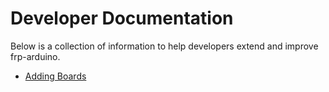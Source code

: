 # Developer Documentation
Below is a collection of information to help developers extend and improve frp-arduino.

* [Adding Boards](doc/adding-boards.md)
